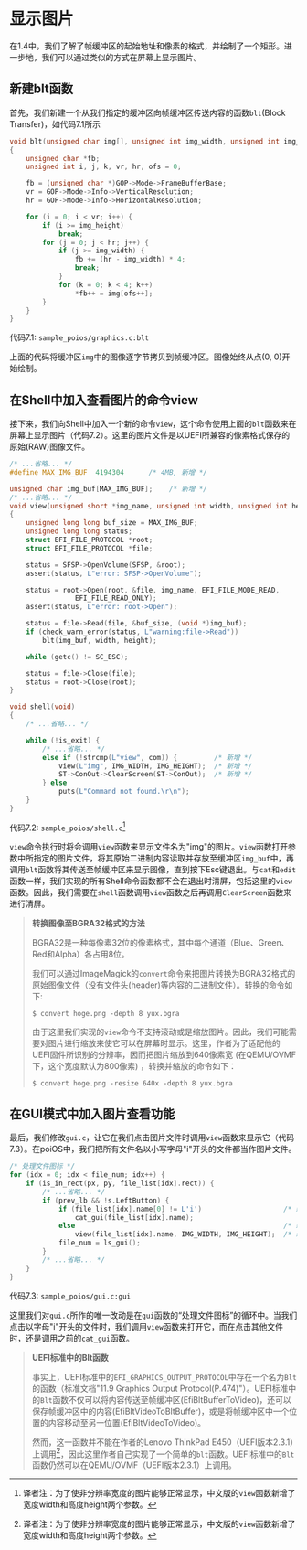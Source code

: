 # 显示图片

在1.4中，我们了解了帧缓冲区的起始地址和像素的格式，并绘制了一个矩形。进一步地，我们可以通过类似的方式在屏幕上显示图片。


## 新建blt函数

首先，我们新建一个从我们指定的缓冲区向帧缓冲区传送内容的函数`blt`(Block Transfer)，如代码7.1所示

```c
void blt(unsigned char img[], unsigned int img_width, unsigned int img_height)
{
    unsigned char *fb;
    unsigned int i, j, k, vr, hr, ofs = 0;

    fb = (unsigned char *)GOP->Mode->FrameBufferBase;
    vr = GOP->Mode->Info->VerticalResolution;
    hr = GOP->Mode->Info->HorizontalResolution;

    for (i = 0; i < vr; i++) {
        if (i >= img_height)
            break;
        for (j = 0; j < hr; j++) {
            if (j >= img_width) {
                fb += (hr - img_width) * 4;
                break;
            }
            for (k = 0; k < 4; k++)
                *fb++ = img[ofs++];
        }
    }
}
```

代码7.1: `sample_poios/graphics.c:blt`

上面的代码将缓冲区`img`中的图像逐字节拷贝到帧缓冲区。图像始终从点(0, 0)开始绘制。


## 在Shell中加入查看图片的命令view

接下来，我们向Shell中加入一个新的命令`view`，这个命令使用上面的`blt`函数来在屏幕上显示图片（代码7.2）。这里的图片文件是以UEFI所兼容的像素格式保存的原始(RAW)图像文件。

```c
/* ...省略... */
#define MAX_IMG_BUF  4194304      /* 4MB, 新增 */

unsigned char img_buf[MAX_IMG_BUF];    /* 新增 */
/* ...省略... */
void view(unsigned short *img_name, unsigned int width, unsigned int height)
{
    unsigned long long buf_size = MAX_IMG_BUF;
    unsigned long long status;
    struct EFI_FILE_PROTOCOL *root;
    struct EFI_FILE_PROTOCOL *file;

    status = SFSP->OpenVolume(SFSP, &root);
    assert(status, L"error: SFSP->OpenVolume");

    status = root->Open(root, &file, img_name, EFI_FILE_MODE_READ,
                EFI_FILE_READ_ONLY);
    assert(status, L"error: root->Open");

    status = file->Read(file, &buf_size, (void *)img_buf);
    if (check_warn_error(status, L"warning:file->Read"))
        blt(img_buf, width, height);

    while (getc() != SC_ESC);

    status = file->Close(file);
    status = root->Close(root);
}

void shell(void)
{
    /* ...省略... */

    while (!is_exit) {
        /* ...省略... */
        else if (!strcmp(L"view", com)) {         /* 新增 */
            view(L"img", IMG_WIDTH, IMG_HEIGHT);  /* 新增 */
            ST->ConOut->ClearScreen(ST->ConOut);  /* 新增 */
        } else
            puts(L"Command not found.\r\n");
    }
}
```

代码7.2: `sample_poios/shell.c`[^1]

`view`命令执行时将会调用`view`函数来显示文件名为"img"的图片。`view`函数打开参数中所指定的图片文件，将其原始二进制内容读取并存放至缓冲区`img_buf`中，再调用`blt`函数将其传送至帧缓冲区来显示图像，直到按下Esc键退出。与`cat`和`edit`函数一样，我们实现的所有Shell命令函数都不会在退出时清屏，包括这里的`view`函数。因此，我们需要在`shell`函数调用`view`函数之后再调用`ClearScreen`函数来进行清屏。


> **转换图像至BGRA32格式的方法**
> 
> BGRA32是一种每像素32位的像素格式，其中每个通道（Blue、Green、Red和Alpha）各占用8位。
> 
> 我们可以通过ImageMagick的`convert`命令来把图片转换为BGRA32格式的原始图像文件（没有文件头(header)等内容的二进制文件）。转换的命令如下:
> 
> ```shell
> $ convert hoge.png -depth 8 yux.bgra
> ```
> 
> 由于这里我们实现的`view`命令不支持滚动或是缩放图片。因此，我们可能需要对图片进行缩放来使它可以在屏幕时显示。这里，作者为了适配他的UEFI固件所识别的分辨率，因而把图片缩放到640像素宽 (在QEMU/OVMF下，这个宽度默认为800像素) ，转换并缩放的命令如下：
> 
> ```shell
> $ convert hoge.png -resize 640x -depth 8 yux.bgra
> ```


## 在GUI模式中加入图片查看功能

最后，我们修改`gui.c`，让它在我们点击图片文件时调用`view`函数来显示它（代码7.3）。在poiOS中，我们把所有文件名以小写字母"i"开头的文件都当作图片文件。

```c
/* 处理文件图标 */
for (idx = 0; idx < file_num; idx++) {
    if (is_in_rect(px, py, file_list[idx].rect)) {
        /* ...省略... */
        if (prev_lb && !s.LeftButton) {
            if (file_list[idx].name[0] != L'i')                    /* 新增 */
                cat_gui(file_list[idx].name);
            else                                                   /* 新增 */
                view(file_list[idx].name, IMG_WIDTH, IMG_HEIGHT);  /* 新增 */
            file_num = ls_gui();
        }
        /* ...省略... */
    }
}
```

代码7.3: `sample_poios/gui.c:gui`

这里我们对`gui.c`所作的唯一改动是在`gui`函数的“处理文件图标”的循环中。当我们点击以字母"i"开头的文件时，我们调用`view`函数来打开它，而在点击其他文件时，还是调用之前的`cat_gui`函数。


> **UEFI标准中的Blt函数**
> 
> 事实上，UEFI标准中的`EFI_GRAPHICS_OUTPUT_PROTOCOL`中存在一个名为`Blt`的函数（标准文档"11.9 Graphics Output Protocol(P.474)"）。UEFI标准中的`Blt`函数不仅可以将内容传送至帧缓冲区(EfiBltBufferToVideo)，还可以保存帧缓冲区中的内容(EfiBltVideoToBltBuffer)，或是将帧缓冲区中一个位置的内容移动至另一位置(EfiBltVideoToVideo)。
> 
> 然而，这一函数并不能在作者的Lenovo ThinkPad E450（UEFI版本2.3.1）上调用[^1]，因此这里作者自己实现了一个简单的`blt`函数。UEFI标准中的`Blt`函数仍然可以在QEMU/OVMF（UEFI版本2.3.1）上调用。


[^1]: 译者注：为了使非分辨率宽度的图片能够正常显示，中文版的`view`函数新增了宽度width和高度height两个参数。

[^2]: 调用后返回成功的状态，但屏幕上没有任何变化。
